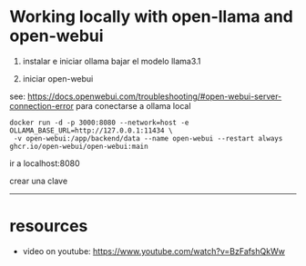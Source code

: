 # Working locally with open-llama and open-webui

1. instalar e iniciar ollama
   bajar el modelo llama3.1

2. iniciar open-webui

see: https://docs.openwebui.com/troubleshooting/#open-webui-server-connection-error para conectarse a ollama local

```shell
docker run -d -p 3000:8080 --network=host -e OLLAMA_BASE_URL=http://127.0.0.1:11434 \
 -v open-webui:/app/backend/data --name open-webui --restart always ghcr.io/open-webui/open-webui:main
```

ir a localhost:8080

crear una clave

---

# resources

- video on youtube: https://www.youtube.com/watch?v=BzFafshQkWw
